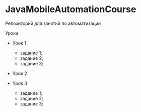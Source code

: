 # JavaMobileAutomationCourse

Репозиторий для занятий по автоматизации

Уроки:
- Урок 1
  - задание 1;
  - задание 2;
  - задание 3;

- Урок 2

- Урок 3
  - задание 1;
  - задание 2;
  - задание 3; 